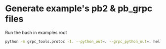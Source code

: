 # Generate example's pb2 & pb_grpc files 

Run the bash in examples root 
```bash
python -m grpc_tools.protoc -I. --python_out=. --grpc_python_out=. helloworld.proto
```
